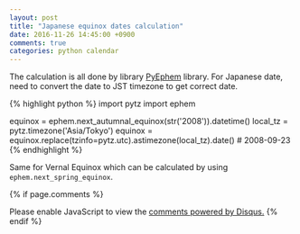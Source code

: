 ```yaml
---
layout: post
title: "Japanese equinox dates calculation"
date: 2016-11-26 14:45:00 +0900
comments: true
categories: python calendar
---
```


The calculation is all done by library [PyEphem](http://rhodesmill.org/pyephem/) library.
For Japanese date, need to convert the date to JST timezone to get correct date.

{% highlight python %}
import pytz
import ephem

equinox = ephem.next_autumnal_equinox(str('2008')).datetime()
local_tz = pytz.timezone('Asia/Tokyo')
equinox = equinox.replace(tzinfo=pytz.utc).astimezone(local_tz).date() # 2008-09-23
{% endhighlight %}

Same for Vernal Equinox which can be calculated by using `ephem.next_spring_equinox`.

{% if page.comments %}
<div id="disqus_thread"></div>
<script>

/**
*  RECOMMENDED CONFIGURATION VARIABLES: EDIT AND UNCOMMENT THE SECTION BELOW TO INSERT DYNAMIC VALUES FROM YOUR PLATFORM OR CMS.
*  LEARN WHY DEFINING THESE VARIABLES IS IMPORTANT: https://disqus.com/admin/universalcode/#configuration-variables*/
var disqus_config = function () {
this.page.url = "{{ page.url | absolute_url }}";  // Replace PAGE_URL with your page's canonical URL variable
this.page.identifier = "2016-11-26-calculate-equinox-date-using-python"; // Replace PAGE_IDENTIFIER with your page's unique identifier variable
};
(function() { // DON'T EDIT BELOW THIS LINE
var d = document, s = d.createElement('script');
s.src = '//EXAMPLE.disqus.com/embed.js';
s.setAttribute('data-timestamp', +new Date());
(d.head || d.body).appendChild(s);
})();
</script>
<noscript>Please enable JavaScript to view the <a href="https://disqus.com/?ref_noscript">comments powered by Disqus.</a></noscript>
{% endif %}

